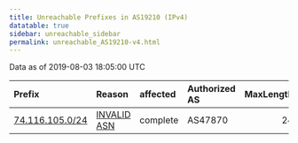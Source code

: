```yaml
---
title: Unreachable Prefixes in AS19210 (IPv4)
datatable: true
sidebar: unreachable_sidebar
permalink: unreachable_AS19210-v4.html
---
```


Data as of 2019-08-03 18:05:00 UTC


<div class="datatable-begin"></div>

| Prefix                                                   | Reason                                                                                                 | affected   | Authorized AS   |   MaxLength | Anchor                           |   unreachable /24s |
|:---------------------------------------------------------|:-------------------------------------------------------------------------------------------------------|:-----------|:----------------|------------:|:---------------------------------|-------------------:|
| [74.116.105.0/24](https://stat.ripe.net/74.116.105.0/24) | [INVALID ASN](https://rpki-validator.ripe.net/announcement-preview?asn=AS19210&prefix=74.116.105.0/24) | complete   | AS47870         |          24 | [ARIN](unreachable_ARIN-v4.html) |                  1 |

<div class="datatable-end"></div>
